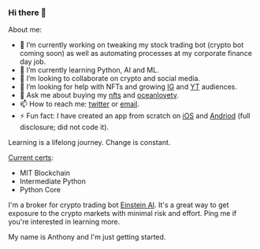 ### Hi there 👋


<!--
**aamabile001/aamabile001** is a ✨ _special_ ✨ repository because its `README.md` (this file) appears on your GitHub profile.
-->

About me:

- 🔭 I’m currently working on tweaking my stock trading bot (crypto bot coming soon) as well as automating processes at my corporate finance day job.
- 🌱 I’m currently learning Python, AI and ML.
- 👯 I’m looking to collaborate on crypto and social media.
- 🤔 I’m looking for help with NFTs and growing [IG](https://www.instagram.com/oceanlovetv) and [YT](https://www.youtube.com/channel/UCZi3fM7_fN8Z7k5ZrB4huUA) audiences.
- 💬 Ask me about buying my [nfts](https://opensea.io/hollaattonytone) and [oceanlovetv](oceanlovetv.net).
- 📫 How to reach me: [twitter](twitter.com/aamabile001) or [email](mailto:aamabile001@gmail.com).
- ⚡ Fun fact: I have created an app from scratch on [iOS](https://apps.apple.com/us/app/mrd-married-social-community/id1462458848) and [Andriod](https://play.google.com/store/apps/details?id=com.mrd.com) (full disclosure; did not code it).

Learning is a lifelong journey. Change is constant.

[Current certs](http://amabilemedia.com/my-certifications/):
- MIT Blockchain
- Intermediate Python
- Python Core

I'm a broker for crypto trading bot [Einstein AI](https://www.einsteinai.io). It's a great way to get exposure to the crypto markets with minimal risk and effort. Ping me if you're interested in learning more.

My name is Anthony and I'm just getting started.
